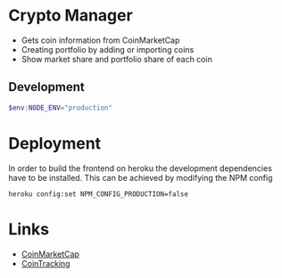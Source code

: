 # Crypto Manager
* Gets coin information from CoinMarketCap 
* Creating portfolio by adding or importing coins
* Show market share and portfolio share of each coin

## Development
```powershell
$env:NODE_ENV="production"
```

# Deployment
In order to build the frontend on heroku the development dependencies have to be installed. 
This can be achieved by modifying the NPM config

```shell
heroku config:set NPM_CONFIG_PRODUCTION=false
```

# Links
* [CoinMarketCap](https://coinmarketcap.com)
* [CoinTracking](https://cointracking.info)